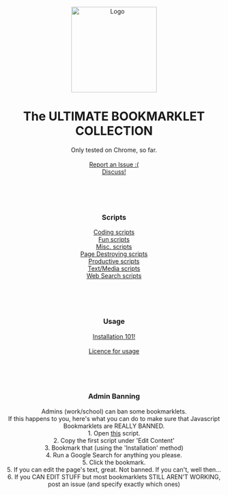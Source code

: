 <div id="top"></div>
<br />
<div align="center">
    <img src="https://villainsrule2000.github.io/Bookmarklets/bookmark.png" alt="Logo" width="200" height="200">
  <h1 align="center">The ULTIMATE BOOKMARKLET COLLECTION</h1>

  <p align="center">
    Only tested on Chrome, so far.<br>
    <br>
    <a href="https://github.com/VillainsRule2000/Bookmarklets/issues">Report an Issue :(</a><br>
    <a href="https://github.com/VillainsRule2000/Bookmarklets/discussions">Discuss!</a>
  </p>
</div>
<br>
<br>
<div id="top"></div>
<br />
<div align="center">
  <h3 align="center">Scripts</h3>

  <p align="center">
    <a href="https://villainsrule2000.github.io/Bookmarklets/scripts/coding">Coding scripts</a><br>
    <a href="https://villainsrule2000.github.io/Bookmarklets/scripts/fun">Fun scripts</a><br>
    <a href="https://villainsrule2000.github.io/Bookmarklets/scripts/misc">Misc. scripts</a><br>
    <a href="https://villainsrule2000.github.io/Bookmarklets/scripts/pageDestroyers">Page Destroying scripts</a><br>
    <a href="https://villainsrule2000.github.io/Bookmarklets/scripts/productive">Productive scripts</a><br>
    <a href="https://villainsrule2000.github.io/Bookmarklets/scripts/textMedia">Text/Media scripts</a><br>
    <a href="https://villainsrule2000.github.io/Bookmarklets/scripts/webSearch">Web Search scripts</a><br>
  </p>
</div>
<br>
<br>
<div id="top"></div>
<br />
<div align="center">
  <h3 align="center">Usage</h3>

  <p align="center">
    <a href="https://villainsrule2000.github.io/Bookmarklets/INSTALLATION/">Installation 101!</a><br>
    <br>
    <a href="https://github.com/VillainsRule2000/Bookmarklets/blob/main/LICENSE.md">Licence for usage</a>
  </p>
</div>
<br>
<br>
<div id="top"></div>
<br />
<div align="center">
  <h3 align="center">Admin Banning</h3>

  <p align="center">
    Admins (work/school) can ban some bookmarklets.<br>
    If this happens to you, here's what you can do to make sure that Javascript Bookmarklets are REALLY BANNED.<br>
    1. Open <a href="https://villainsrule2000.github.io/Bookmarklets/scripts/textMedia#edit-content">this</a> script.<br>
    2. Copy the first script under 'Edit Content'<br>
    3. Bookmark that (using the 'Installation' method)<br>
    4. Run a Google Search for anything you please.<br>
    5. Click the bookmark.<br>
    5. If you can edit the page's text, great. Not banned. If you can't, well then...<br>
    6. If you CAN EDIT STUFF but most bookmarklets STILL AREN'T WORKING, post an issue (and specify exactly which ones)
  </p>
</div>
